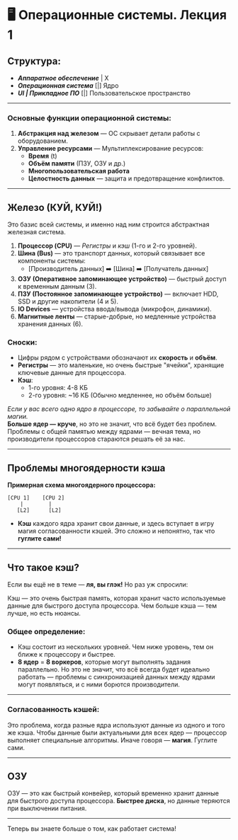 
# 🖥 Операционные системы. Лекция 1

## Структура:
- ***Аппаратное обеспечение*** | X
- ***Операционная система*** [|] Ядро
- ***UI | Прикладное ПО*** [|] Пользовательское пространство

---

### Основные функции операционной системы:
1. **Абстракция над железом** — ОС скрывает детали работы с оборудованием.
2. **Управление ресурсами** — Мультиплексирование ресурсов:
    - **Время** (t)
    - **Объём памяти** (ПЗУ, ОЗУ и др.)
    - **Многопользовательская работа**
    - **Целостность данных** — защита и предотвращение конфликтов.

---

## Железо (КУЙ, КУЙ!)
Это базис всей системы, и именно над ним строится абстрактная железная система.

1. **Процессор (CPU)** — *Регистры* и *кэш* (1-го и 2-го уровней).
2. **Шина (Bus)** — это транспорт данных, который связывает все компоненты системы:
    - [Производитель данных] ➡️ [Шина] ➡️ [Получатель данных]
3. **ОЗУ (Оперативное запоминающее устройство)** — быстрый доступ к временным данным (3).
4. **ПЗУ (Постоянное запоминающее устройство)** — включает HDD, SSD и другие накопители (4 и 5).
5. **IO Devices** — устройства ввода/вывода (микрофон, динамики).
6. **Магнитные ленты** — старые-добрые, но медленные устройства хранения данных (6).

### Сноски:
- Цифры рядом с устройствами обозначают их **скорость** и **объём**.
- **Регистры** — это маленькие, но очень быстрые "ячейки", хранящие ключевые данные для процессора.
- **Кэш**:
    - 1-го уровня: 4-8 КБ
    - 2-го уровня: ~16 КБ (Обычно медленнее, но объём больше)

*Если у вас всего одно ядро в процессоре, то забывайте о параллельной магии.*  
**Больше ядер — круче**, но это не значит, что всё будет без проблем. Проблемы с общей памятью между ядрами — вечная тема, но производители процессоров стараются решать её за нас.

---

## Проблемы многоядерности кэша

**Примерная схема многоядерного процессора:**

```
[CPU 1]    [CPU 2]
    |        |
   [L2]      [L2]
```
- **Кэш** каждого ядра хранит свои данные, и здесь вступает в игру магия согласованности кэшей. Это сложно и непонятно, так что **гуглите сами!**

---

## Что такое кэш? 
Если вы ещё не в теме — **ля, вы глэк!** Но раз уж спросили:

Кэш — это очень быстрая память, которая хранит часто используемые данные для быстрого доступа процессора. Чем больше кэша — тем лучше, но есть нюансы.

### Общее определение:
- Кэш состоит из нескольких уровней. Чем ниже уровень, тем он ближе к процессору и быстрее.
- **8 ядер** = **8 воркеров**, которые могут выполнять задания параллельно. Но это не значит, что всё всегда будет идеально работать — проблемы с синхронизацией данных между ядрами могут появляться, и с ними борются производители.

---

### Согласованность кэшей:
Это проблема, когда разные ядра используют данные из одного и того же кэша. Чтобы данные были актуальными для всех ядер — процессор выполняет специальные алгоритмы. Иначе говоря — **магия**. Гуглите сами.

---

## ОЗУ
ОЗУ — это как быстрый конвейер, который временно хранит данные для быстрого доступа процессора. **Быстрее диска**, но данные теряются при выключении питания.

---

Теперь вы знаете больше о том, как работает система!

